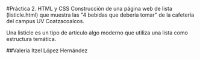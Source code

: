 #Práctica 2. HTML y CSS 
Construcción de una página web de lista (listicle.html) que muestra las "4 bebidas que debería tomar" de la cafetería del campus UV Coatzacoalcos.

Una listicle es un tipo de artículo algo moderno que utiliza una lista como estructura temática.

##Valeria Itzel López Hernández
